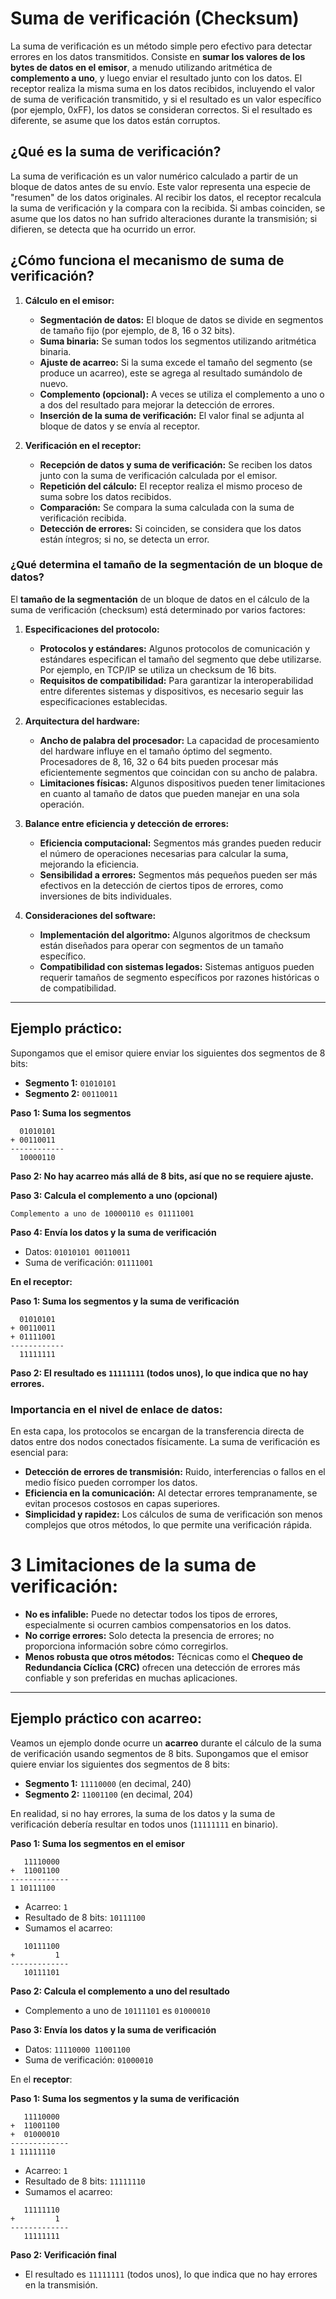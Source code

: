 # Suma de verificación (Checksum)
La suma de verificación es un método simple pero efectivo para detectar errores en los datos transmitidos. Consiste en **sumar los valores de los bytes de datos en el emisor**, a menudo utilizando aritmética de **complemento a uno**, y luego enviar el resultado junto con los datos. El receptor realiza la misma suma en los datos recibidos, incluyendo el valor de suma de verificación transmitido, y si el resultado es un valor específico (por ejemplo, 0xFF), los datos se consideran correctos. Si el resultado es diferente, se asume que los datos están corruptos.
## ¿Qué es la suma de verificación?

La suma de verificación es un valor numérico calculado a partir de un bloque de datos antes de su envío. Este valor representa una especie de "resumen" de los datos originales. Al recibir los datos, el receptor recalcula la suma de verificación y la compara con la recibida. Si ambas coinciden, se asume que los datos no han sufrido alteraciones durante la transmisión; si difieren, se detecta que ha ocurrido un error.
## ¿Cómo funciona el mecanismo de suma de verificación?

1. **Cálculo en el emisor:**
   - **Segmentación de datos:** El bloque de datos se divide en segmentos de tamaño fijo (por ejemplo, de 8, 16 o 32 bits).
   - **Suma binaria:** Se suman todos los segmentos utilizando aritmética binaria.
   - **Ajuste de acarreo:** Si la suma excede el tamaño del segmento (se produce un acarreo), este se agrega al resultado sumándolo de nuevo.
   - **Complemento (opcional):** A veces se utiliza el complemento a uno o a dos del resultado para mejorar la detección de errores.
   - **Inserción de la suma de verificación:** El valor final se adjunta al bloque de datos y se envía al receptor.

2. **Verificación en el receptor:**
   - **Recepción de datos y suma de verificación:** Se reciben los datos junto con la suma de verificación calculada por el emisor.
   - **Repetición del cálculo:** El receptor realiza el mismo proceso de suma sobre los datos recibidos.
   - **Comparación:** Se compara la suma calculada con la suma de verificación recibida.
   - **Detección de errores:** Si coinciden, se considera que los datos están íntegros; si no, se detecta un error.
### ¿Qué determina el tamaño de la segmentación de un bloque de datos?

El **tamaño de la segmentación** de un bloque de datos en el cálculo de la suma de verificación (checksum) está determinado por varios factores:

1. **Especificaciones del protocolo:**
   - **Protocolos y estándares:** Algunos protocolos de comunicación y estándares especifican el tamaño del segmento que debe utilizarse. Por ejemplo, en TCP/IP se utiliza un checksum de 16 bits.
   - **Requisitos de compatibilidad:** Para garantizar la interoperabilidad entre diferentes sistemas y dispositivos, es necesario seguir las especificaciones establecidas.

2. **Arquitectura del hardware:**
   - **Ancho de palabra del procesador:** La capacidad de procesamiento del hardware influye en el tamaño óptimo del segmento. Procesadores de 8, 16, 32 o 64 bits pueden procesar más eficientemente segmentos que coincidan con su ancho de palabra.
   - **Limitaciones físicas:** Algunos dispositivos pueden tener limitaciones en cuanto al tamaño de datos que pueden manejar en una sola operación.

3. **Balance entre eficiencia y detección de errores:**
   - **Eficiencia computacional:** Segmentos más grandes pueden reducir el número de operaciones necesarias para calcular la suma, mejorando la eficiencia.
   - **Sensibilidad a errores:** Segmentos más pequeños pueden ser más efectivos en la detección de ciertos tipos de errores, como inversiones de bits individuales.

4. **Consideraciones del software:**
   - **Implementación del algoritmo:** Algunos algoritmos de checksum están diseñados para operar con segmentos de un tamaño específico.
   - **Compatibilidad con sistemas legados:** Sistemas antiguos pueden requerir tamaños de segmento específicos por razones históricas o de compatibilidad.

___
## Ejemplo práctico:

Supongamos que el emisor quiere enviar los siguientes dos segmentos de 8 bits:

- **Segmento 1:** `01010101`
- **Segmento 2:** `00110011`

**Paso 1: Suma los segmentos**

```
  01010101
+ 00110011
------------
  10000110
```

**Paso 2: No hay acarreo más allá de 8 bits, así que no se requiere ajuste.**

**Paso 3: Calcula el complemento a uno (opcional)**

```
Complemento a uno de 10000110 es 01111001
```

**Paso 4: Envía los datos y la suma de verificación**

- Datos: `01010101 00110011`
- Suma de verificación: `01111001`

**En el receptor:**

**Paso 1: Suma los segmentos y la suma de verificación**

```
  01010101
+ 00110011
+ 01111001
------------
  11111111
```

**Paso 2: El resultado es `11111111` (todos unos), lo que indica que no hay errores.**
### Importancia en el nivel de enlace de datos:

En esta capa, los protocolos se encargan de la transferencia directa de datos entre dos nodos conectados físicamente. La suma de verificación es esencial para:

- **Detección de errores de transmisión:** Ruido, interferencias o fallos en el medio físico pueden corromper los datos.
- **Eficiencia en la comunicación:** Al detectar errores tempranamente, se evitan procesos costosos en capas superiores.
- **Simplicidad y rapidez:** Los cálculos de suma de verificación son menos complejos que otros métodos, lo que permite una verificación rápida.
# 3 Limitaciones de la suma de verificación:
- **No es infalible:** Puede no detectar todos los tipos de errores, especialmente si ocurren cambios compensatorios en los datos.
- **No corrige errores:** Solo detecta la presencia de errores; no proporciona información sobre cómo corregirlos.
- **Menos robusta que otros métodos:** Técnicas como el **Chequeo de Redundancia Cíclica (CRC)** ofrecen una detección de errores más confiable y son preferidas en muchas aplicaciones.

___
## Ejemplo práctico con acarreo:

Veamos un ejemplo donde ocurre un **acarreo** durante el cálculo de la suma de verificación usando segmentos de 8 bits.
Supongamos que el emisor quiere enviar los siguientes dos segmentos de 8 bits:

- **Segmento 1:** `11110000` (en decimal, 240)
- **Segmento 2:** `11001100` (en decimal, 204)

En realidad, si no hay errores, la suma de los datos y la suma de verificación debería resultar en todos unos (`11111111` en binario). 

**Paso 1: Suma los segmentos en el emisor**

```
   11110000
+  11001100
-------------
1 10111100
```

- Acarreo: `1`
- Resultado de 8 bits: `10111100`
- Sumamos el acarreo:

```
   10111100
+         1
-------------
   10111101
```

**Paso 2: Calcula el complemento a uno del resultado**

- Complemento a uno de `10111101` es `01000010`

**Paso 3: Envía los datos y la suma de verificación**

- Datos: `11110000 11001100`
- Suma de verificación: `01000010`

En el **receptor**:

**Paso 1: Suma los segmentos y la suma de verificación**

```
   11110000
+  11001100
+  01000010
-------------
1 11111110
```

- Acarreo: `1`
- Resultado de 8 bits: `11111110`
- Sumamos el acarreo:

```
   11111110
+         1
-------------
   11111111
```

**Paso 2: Verificación final**

- El resultado es `11111111` (todos unos), lo que indica que no hay errores en la transmisión.
